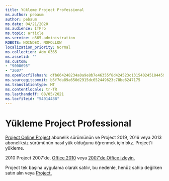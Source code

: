 ```yaml
---
title: Yükleme Project Professional
ms.author: pebaum
author: pebaum
ms.date: 04/21/2020
ms.audience: ITPro
ms.topic: article
ms.service: o365-administration
ROBOTS: NOINDEX, NOFOLLOW
localization_priority: Normal
ms.collection: Adm_O365
ms.assetid: ''
ms.custom:
- "9000695"
- "2607"
ms.openlocfilehash: dfb664248234a0a9e8b7e46355f8d424523c131540245184459556dc100a4924
ms.sourcegitcommit: b5f7da89a650d2915dc652449623c78be6247175
ms.translationtype: MT
ms.contentlocale: tr-TR
ms.lasthandoff: 08/05/2021
ms.locfileid: "54014488"
---
```

# <a name="install-project-professional"></a>Yükleme Project Professional

[Project Online'Project](https://support.office.com/article/install-project-7059249b-d9fe-4d61-ab96-5c5bf435f281) abonelik sürümünün ve Project 2019, 2016 veya 2013 aboneliksiz sürümünün nasıl yük olduğunu öğrenmek için bkz. Project'i yükleme. 

2010 Project 2007'de, [Office 2010](https://support.office.com/article/install-office-2010-1b8f3c9b-bdd2-4a4f-8c88-aa756546529d) veya [2007'de Office izleyin.](https://support.office.com/article/install-office-2007-88a8e329-3335-4f82-abb2-ecea3e319657) 

Project tek başına uygulama olarak satılır, bu nedenle, henüz sahip değilken satın alın veya [Project.](https://www.microsoft.com/evalcenter/evaluate-project) 





